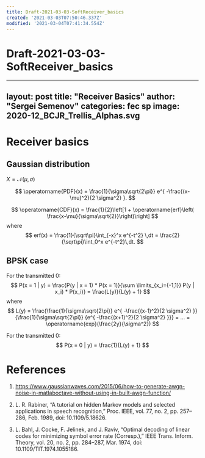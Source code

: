```yaml
---
title: Draft-2021-03-03-SoftReceiver_basics
created: '2021-03-03T07:50:46.337Z'
modified: '2021-03-04T07:41:34.554Z'
---
```


# Draft-2021-03-03-SoftReceiver_basics

---
layout: post
title: "Receiver Basics"
author: "Sergei Semenov"
categories: fec sp
image: 2020-12_BCJR_Trellis_Alphas.svg
---
# Receiver basics

## Gaussian distribution
$X = \mathcal{N} (\mu, \sigma)$

$$
\operatorname{PDF}(x) = \frac{1}{\sigma\sqrt{2\pi}} e^{ -\frac{(x-\mu)^2}{2 \sigma^2} }.
$$

$$
\operatorname{CDF}(x) = \frac{1}{2}\left[1 + \operatorname{erf}\left( \frac{x-\mu}{\sigma\sqrt{2}}\right)\right]
$$
where
$$
erf(x) = \frac{1}{\sqrt\pi}\int_{-x}^x e^{-t^2} \,dt = \frac{2}{\sqrt\pi}\int_0^x e^{-t^2}\,dt.
$$

## BPSK case

For the transmitted 0:
$$
P(x = 1 | y) = \frac{P(y | x = 1) * P(x = 1)}{\sum \limits_{x_i={-1,1}} P(y | x_i) * P(x_i)} = 
\frac{L(y)}{L(y) + 1}
$$
where
$$
L(y) = \frac{\frac{1}{\sigma\sqrt{2\pi}} e^{ -\frac{(x-1)^2}{2 \sigma^2} }}{\frac{1}{\sigma\sqrt{2\pi}} {e^{ -\frac{(x+1)^2}{2 \sigma^2} }}}  = ... = \operatorname{exp}(\frac{2y}{\sigma^2})
$$

For the transmitted 0:
$$
P(x = 0 | y) = \frac{1}{L(y) + 1}
$$

# References 
1. https://www.gaussianwaves.com/2015/06/how-to-generate-awgn-noise-in-matlaboctave-without-using-in-built-awgn-function/

1. L. R. Rabiner, “A tutorial on hidden Markov models and selected applications in speech recognition,” Proc. IEEE, vol. 77, no. 2, pp. 257–286, Feb. 1989, doi: 10.1109/5.18626.
2. L. Bahl, J. Cocke, F. Jelinek, and J. Raviv, “Optimal decoding of linear codes for minimizing symbol error rate (Corresp.),” IEEE Trans. Inform. Theory, vol. 20, no. 2, pp. 284–287, Mar. 1974, doi: 10.1109/TIT.1974.1055186.






